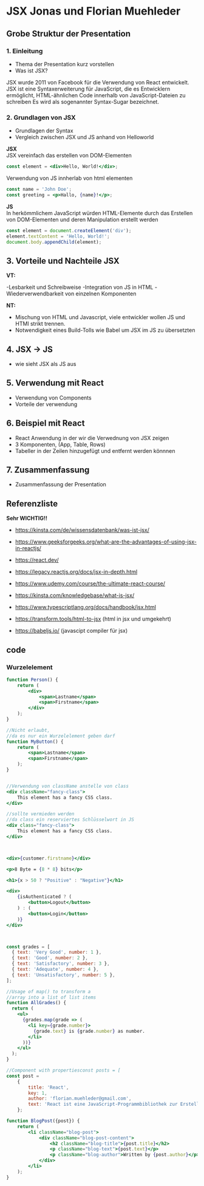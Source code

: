 # JSX  Jonas und Florian Muehleder

## Grobe Struktur der Presentation

### 1. Einleitung
- Thema der Presentation kurz vorstellen
- Was ist JSX?



JSX wurde 2011 von Facebook für die Verwendung von React entwickelt.
JSX ist eine Syntaxerweiterung für JavaScript, die es Entwicklern ermöglicht, HTML-ähnlichen Code innerhalb von JavaScript-Dateien zu schreiben
Es wird als sogenannter Syntax-Sugar bezeichnet.

### 2. Grundlagen von JSX
- Grundlagen der Syntax
- Vergleich zwischen JSX und JS anhand von Helloworld

**JSX**  
JSX vereinfach das erstellen von DOM-Elementen
```jsx
const element = <div>Hello, World!</div>;
```     

Verwendung von JS innherlab von html elementen  
```jsx
const name = 'John Doe';
const greeting = <p>Hallo, {name}!</p>;
```

**JS**  
In herkömmlichem JavaScript würden HTML-Elemente durch das Erstellen von DOM-Elementen und deren Manipulation erstellt werden
```js
const element = document.createElement('div');
element.textContent = 'Hello, World!';
document.body.appendChild(element);
```

## 3. Vorteile und Nachteile JSX

**VT:**  

-Lesbarkeit und Schreibweise
-Integration von JS in HTML
-Wiederverwendbarkeit von einzelnen Komponenten

**NT:**

- Mischung von HTML und Javascript, viele entwickler wollen JS und HTMl strikt trennen.
- Notwendigkeit eines Build-Tolls wie Babel um JSX im JS zu übersetzten


## 4. JSX -> JS
- wie sieht JSX als JS aus

## 5. Verwendung mit React
- Verwendung von Components
- Vorteile der verwendung

## 6. Beispiel mit React
- React Anwendung in der wir die Verwednung von JSX zeigen
- 3 Komponenten, (App, Table, Rows)
- Tabeller in der Zeilen hinzugefügt und entfernt werden könnnen

## 7. Zusammenfassung
- Zusammenfassung der Presentation


## Referenzliste

**Sehr WICHTIG!!**  
- https://kinsta.com/de/wissensdatenbank/was-ist-jsx/

- https://www.geeksforgeeks.org/what-are-the-advantages-of-using-jsx-in-reactjs/

- https://react.dev/

- https://legacy.reactjs.org/docs/jsx-in-depth.html

- https://www.udemy.com/course/the-ultimate-react-course/

- https://kinsta.com/knowledgebase/what-is-jsx/

- https://www.typescriptlang.org/docs/handbook/jsx.html

- https://transform.tools/html-to-jsx (html in jsx und umgekehrt)

- https://babeljs.io/ (javascipt compiler für jsx)



## code

### Wurzelelement
```jsx
function Person() {
    return (
        <div>
            <span>Lastname</span>
            <span>Firstname</span>
        </div>
    );
}

//Nicht erlaubt,
//da es nur ein Wurzelelement geben darf
function MyButton() {
    return (
        <span>Lastname</span>
        <span>Firstname</span>
    );
}


//Verwendung von className anstelle von class
<div className="fancy-class">
    This element has a fancy CSS class.
</div>

//sollte vermieden werden
//da class ein reserviertes Schlüsselwort in JS
<div class="fancy-class">
    This element has a fancy CSS class.
</div>



<div>{customer.firstname}</div>

<p>8 Byte = {8 * 8} bits</p>

<h1>{x > 50 ? "Positive" : "Negative"}</h1>

<div>
    {isAuthenticated ? (
        <button>Logout</button>
    ) : (
        <button>Login</button>
    )}
</div>



const grades = [
  { text: 'Very Good', number: 1 },
  { text: 'Good', number: 2 },
  { text: 'Satisfactory', number: 3 },
  { text: 'Adequate', number: 4 },
  { text: 'Unsatisfactory', number: 5 },
];

//Usage of map() to transform a
//array into a list of list items
function AllGrades() {
  return (
    <ul>
      {grades.map(grade => (
        <li key={grade.number}>
          {grade.text} is {grade.number} as number.
        </li>
      ))}
    </ul>
  );
}

//Component with propertiesconst posts = [
const post = 
    {
        title: 'React',
        key: 1,
        author: 'florian.muehleder@gmail.com',
        text: 'React ist eine JavaScript-Programmbibliothek zur Erstellung von webbasierten Benutzeroberflächen. Komponenten werden in React hierarchisch aufgebaut und können in dessen Syntax als selbst definierte JSX-Tags repräsentiert werden.'
    };

function BlogPost({post}) {
    return (
        <li className="blog-post">
            <div className="blog-post-content">
                <h2 className="blog-title">{post.title}</h2>
                <p className="blog-text">{post.text}</p>
                <p className="blog-author">Written by {post.author}</p>
            </div>
        </li>
    );
}

```